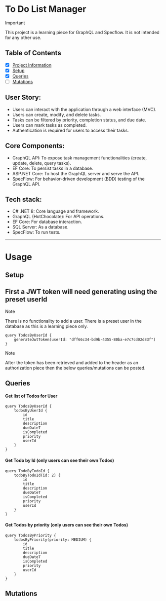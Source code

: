# To Do List Manager

> [!IMPORTANT]
> This project is a learning piece for GraphQL and Specflow. It is not intended for any other use.

## Table of Contents
- [x] [Project Information](#user-story)
- [x] [Setup](#setup)
- [x] [Queries](#queries)
- [ ] [Mutations](#Mutations)

## User Story:
- Users can interact with the application through a web interface (MVC).
- Users can create, modify, and delete tasks.
- Tasks can be filtered by priority, completion status, and due date.
- Users can mark tasks as completed.
- Authentication is required for users to access their tasks.

## Core Components:
- GraphQL API: To expose task management functionalities (create, update, delete, query tasks).
- EF Core: To persist tasks in a database.
- ASP.NET Core: To host the GraphQL server and serve the API.
- SpecFlow: For behavior-driven development (BDD) testing of the GraphQL API.

## Tech stack:
- C# .NET 8: Core language and framework.
- GraphQL (HotChocolate): For API operations.
- EF Core: For database interaction.
- SQL Server: As a database.
- SpecFlow: To run tests.

<hr>

# Usage

## Setup

## First a JWT token will need generating using the preset userId 

> [!NOTE]
> There is no functionality to add a user. There is a preset user in the database as this is a learning piece only.

```
query TodosByUserId {
    generateJwtToken(userId: "dff66c34-bd9b-4355-80ba-e7c7cd02d83f")
}
```
> [!NOTE]
> After the token has been retrieved and added to the header as an authorization piece then the below queries/mutations can be posted.

## Queries

#### Get list of Todos for User
```
query TodosByUserId {
    todosByUserId {
        id
        title
        description
        dueDateT
        isCompleted
        priority
        userId
    }
}
```

#### Get Todo by Id (only users can see their own Todos)
```
query TodoByTodoId {
    todoByTodoId(id: 2) {
        id
        title
        description
        dueDateT
        isCompleted
        priority
        userId
    }
}
```

#### Get Todos by priority (only users can see their own Todos)
```
query TodosByPriority {
    todosByPriority(priority: MEDIUM) {
        id
        title
        description
        dueDateT
        isCompleted
        priority
        userId
    }
}
```
## Mutations





